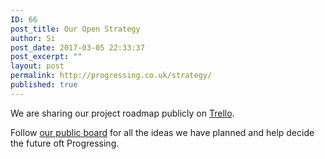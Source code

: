 ```yaml
---
ID: 66
post_title: Our Open Strategy
author: Si
post_date: 2017-03-05 22:33:37
post_excerpt: ""
layout: post
permalink: http://progressing.co.uk/strategy/
published: true
---
```

We are sharing our project roadmap publicly on <a href="https://trello.com/b/uJJMFTkl/progressing">Trello</a>.

Follow <a href="https://trello.com/b/uJJMFTkl/progressing">our public board</a> for all the ideas we have planned and help decide the future oft Progressing.